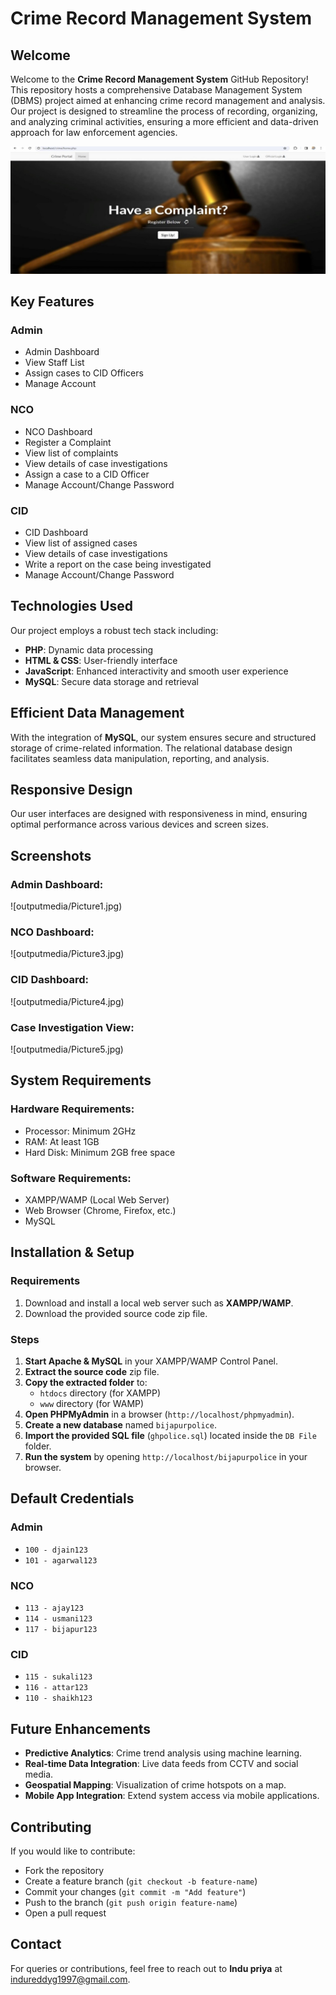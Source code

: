 # Crime Record Management System

## Welcome
Welcome to the **Crime Record Management System** GitHub Repository! This repository hosts a comprehensive Database Management System (DBMS) project aimed at enhancing crime record management and analysis. Our project is designed to streamline the process of recording, organizing, and analyzing criminal activities, ensuring a more efficient and data-driven approach for law enforcement agencies.

![Crime Management System](outputmedia/Picture1.jpg)

## Key Features
### Admin
- Admin Dashboard
- View Staff List
- Assign cases to CID Officers
- Manage Account

### NCO
- NCO Dashboard
- Register a Complaint
- View list of complaints
- View details of case investigations
- Assign a case to a CID Officer
- Manage Account/Change Password

### CID
- CID Dashboard
- View list of assigned cases
- View details of case investigations
- Write a report on the case being investigated
- Manage Account/Change Password

## Technologies Used
Our project employs a robust tech stack including:
- **PHP**: Dynamic data processing
- **HTML & CSS**: User-friendly interface
- **JavaScript**: Enhanced interactivity and smooth user experience
- **MySQL**: Secure data storage and retrieval

## Efficient Data Management
With the integration of **MySQL**, our system ensures secure and structured storage of crime-related information. The relational database design facilitates seamless data manipulation, reporting, and analysis.

## Responsive Design
Our user interfaces are designed with responsiveness in mind, ensuring optimal performance across various devices and screen sizes.

## Screenshots
### Admin Dashboard:
![outputmedia/Picture1.jpg)

### NCO Dashboard:
![outputmedia/Picture3.jpg)

### CID Dashboard:
![outputmedia/Picture4.jpg)

### Case Investigation View:
![outputmedia/Picture5.jpg)

## System Requirements
### Hardware Requirements:
- Processor: Minimum 2GHz
- RAM: At least 1GB
- Hard Disk: Minimum 2GB free space

### Software Requirements:
- XAMPP/WAMP (Local Web Server)
- Web Browser (Chrome, Firefox, etc.)
- MySQL

## Installation & Setup
### Requirements
1. Download and install a local web server such as **XAMPP/WAMP**.
2. Download the provided source code zip file.

### Steps
1. **Start Apache & MySQL** in your XAMPP/WAMP Control Panel.
2. **Extract the source code** zip file.
3. **Copy the extracted folder** to:
   - `htdocs` directory (for XAMPP)
   - `www` directory (for WAMP)
4. **Open PHPMyAdmin** in a browser (`http://localhost/phpmyadmin`).
5. **Create a new database** named `bijapurpolice`.
6. **Import the provided SQL file** (`ghpolice.sql`) located inside the `DB File` folder.
7. **Run the system** by opening `http://localhost/bijapurpolice` in your browser.

## Default Credentials
### Admin
- `100 - djain123`
- `101 - agarwal123`

### NCO
- `113 - ajay123`
- `114 - usmani123`
- `117 - bijapur123`

### CID
- `115 - sukali123`
- `116 - attar123`
- `110 - shaikh123`

## Future Enhancements
- **Predictive Analytics**: Crime trend analysis using machine learning.
- **Real-time Data Integration**: Live data feeds from CCTV and social media.
- **Geospatial Mapping**: Visualization of crime hotspots on a map.
- **Mobile App Integration**: Extend system access via mobile applications.

## Contributing
If you would like to contribute:
- Fork the repository
- Create a feature branch (`git checkout -b feature-name`)
- Commit your changes (`git commit -m "Add feature"`)
- Push to the branch (`git push origin feature-name`)
- Open a pull request

## Contact
For queries or contributions, feel free to reach out to **Indu priya** at indureddyg1997@gmail.com.

